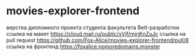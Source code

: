 # movies-explorer-frontend 
верстка дипломного проекта студента факультета Веб-разработки
ссылка на макет https://cloud.mail.ru/public/xVjf/mjnKnZuJc 
ссылка на pull request https://github.com/Fox-Alice/movies-explorer-frontend/pull/8
ссылка на фронтенд https://foxalice.nomoredomains.monster
